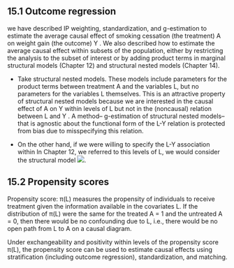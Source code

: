 ## 15.1 Outcome regression
we have described IP weighting, standardization, and g-estimation to estimate the average causal effect of smoking cessation (the treatment) A on weight gain (the outcome) Y . We also described how to estimate the average causal effect within subsets of the population, either by restricting the analysis to the subset of interest or by adding product terms in marginal structural models (Chapter 12) and structural nested models (Chapter 14). 
- Take structural nested models. These models include parameters for the product terms between treatment A and the variables L, but no parameters for the variables L themselves. This is an attractive property of structural nested models because we are interested in the causal effect of A on Y within levels of L but not in the (noncausal) relation between L and Y . A method– g-estimation of structural nested models–that is agnostic about the functional form of the L-Y relation is protected from bias due to misspecifying this relation.

- On the other hand, if we were willing to specify the L-Y association within In Chapter 12, we referred to this levels of L, we would consider the structural model
<img src="https://render.githubusercontent.com/render/math?math=Pr[A=1|Y^{a=0}, L] = Pr[A=1|L]">.
 
## 15.2 Propensity scores
Propensity score: π(L) measures the propensity of individuals to receive treatment given the information available in the covariates L. If the distribution of π(L) were the same for the treated A = 1 and the untreated A = 0, then there would be no confounding due to L, i.e., there would be no open path from L to A on a causal diagram.


Under exchangeability and positivity within levels of the propensity score π(L), the propensity score can be used to estimate causal effects using stratification (including outcome regression), standardization, and matching.

 
